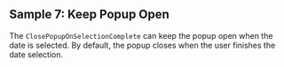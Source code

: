## Sample 7: Keep Popup Open

The `ClosePopupOnSelectionComplete` can keep the popup open when the date is selected. By default, the popup closes when the user finishes the date selection.